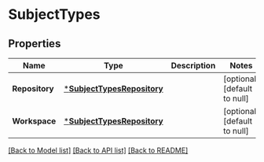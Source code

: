# SubjectTypes

## Properties
Name | Type | Description | Notes
------------ | ------------- | ------------- | -------------
**Repository** | [***SubjectTypesRepository**](subject_types_repository.md) |  | [optional] [default to null]
**Workspace** | [***SubjectTypesRepository**](subject_types_repository.md) |  | [optional] [default to null]

[[Back to Model list]](../README.md#documentation-for-models) [[Back to API list]](../README.md#documentation-for-api-endpoints) [[Back to README]](../README.md)


